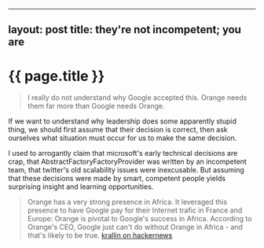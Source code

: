 
---
layout: post
title: they're not incompetent; you are
---

# {{ page.title }}



> I really do not understand why Google accepted this. Orange needs them far more than Google needs Orange. <followed by second-guessing and criticism of google for acceding>

If we want to understand why leadership does some apparently stupid thing, we should first assume that their decision is correct, then ask ourselves what situation must occur for us to make the same decision.

I used to arrogantly claim that microsoft's early technical decisions are crap, that AbstractFactoryFactoryProvider was written by an incompetent team, that twitter's old scalability issues were inexcusable. But assuming that these decisions were made by smart, competent people yields surprising insight and learning opportunities.

> Orange has a very strong presence in Africa. It leveraged this presence to have Google pay for their Internet trafic in France and Europe: Orange is pivotal to Google's success in Africa. According to Orange's CEO, Google just can't do without Orange in Africa - and that's likely to be true.
> [krallin on hackernews](http://news.ycombinator.com/item?id=5087535)

